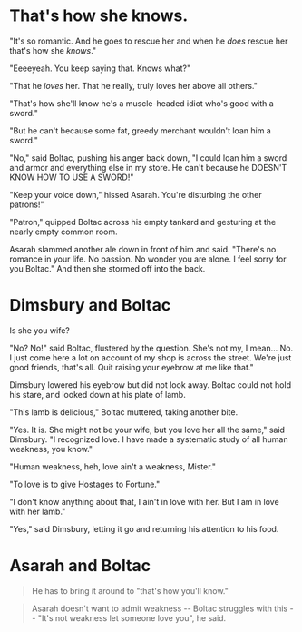 
# That's how she knows.


"It's so romantic. And he goes to rescue her and when he *does* rescue her that's how she *knows*."

"Eeeeyeah. You keep saying that. Knows what?"

"That he *loves* her. That he really, truly loves her above all others."

"That's how she'll know he's a muscle-headed idiot who's good with a sword."

"But he can't because some fat, greedy merchant wouldn't loan him a sword."

"No," said Boltac, pushing his anger back down, "I could loan him a sword and armor and everything else in my store. He can't because he DOESN'T KNOW HOW TO USE A SWORD!"

"Keep your voice down," hissed Asarah. You're disturbing the other patrons!"

"Patron," quipped Boltac across his empty tankard and gesturing at the nearly empty common room. 

Asarah slammed another ale down in front of him and said. "There's no romance in your life. No passion. No wonder you are alone. I feel sorry for you Boltac." And then she stormed off into the back. 


# Dimsbury and Boltac 

Is she you wife?

"No? No!" said Boltac, flustered by the question. She's not my, I mean... No. I just come here a lot on account of my shop is across the street. We're just good friends, that's all. Quit raising your eyebrow at me like that."


Dimsbury lowered his eyebrow but did not look away. Boltac could not hold his stare, and looked down at his plate of lamb.

"This lamb is delicious," Boltac muttered, taking another bite. 

"Yes. It is. She might not be your wife, but you love her all the same," said Dimsbury. "I recognized love. I have made a systematic study of all human weakness, you know."

"Human weakness, heh, love ain't a weakness, Mister."

"To love is to give Hostages to Fortune."


"I don't know anything about that, I ain't in love with her. But I am in love with her lamb."


"Yes," said Dimsbury, letting it go and returning his attention to his food. 



# Asarah and Boltac

> He has to bring it around to "that's how you'll know."

>Asarah doesn't want to admit weakness -- Boltac struggles with this -- "It's not weakness let someone love you", he said. 
